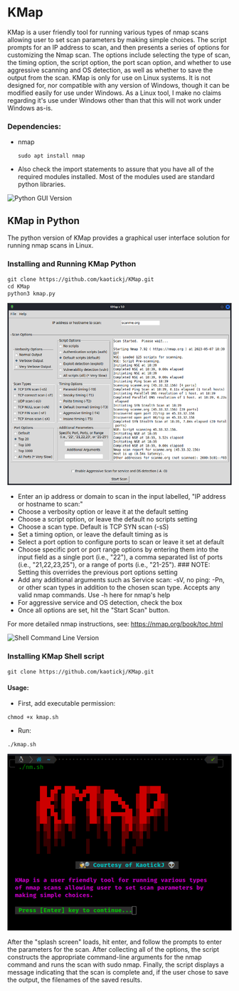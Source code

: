 # KMap
KMap is a user friendly tool for running various types of nmap scans allowing user to set scan parameters by making simple choices. The script prompts for an IP address to scan, and then presents a series of options for customizing the Nmap scan. The options include selecting the type of scan, the timing option, the script option, the port scan option, and whether to use aggressive scanning and OS detection, as well as whether to save the output from the scan. KMap is only for use on Linux systems.  It is not designed for, nor compatible with any version of Windows, though it can be modified easily for use under Windows.  As a Linux tool, I make no claims regarding it's use under Windows other than that this will not work under Windows as-is.

### Dependencies:
- nmap
    ```
    sudo apt install nmap
    ```
- Also check the import statements to assure that you have all of the required modules installed.  Most of the modules used are standard python libraries.    

![Python GUI Version](https://img.shields.io/badge/Python-GUI-green.svg)


## KMap in Python
The python version of KMap provides a graphical user interface solution for running nmap scans in Linux.

### Installing and Running KMap Python
```
git clone https://github.com/kaotickj/KMap.git
cd KMap
python3 kmap.py
```
![KMap-Python](kmap-py.png)

- Enter an ip address or domain to scan in the input labelled, "IP address or hostname to scan:"
- Choose a verbosity option or leave it at the default setting
- Choose a script option, or leave the default no scripts setting
- Choose a scan type.  Default is TCP SYN scan (-sS)
- Set a timing option, or leave the default timing as is
- Select a port option to configure ports to scan or leave it set at default
- Choose specific port or port range options by entering them into the input field as a single port (i.e., "22"), a comma separated list of ports (i.e., "21,22,23,25"), or a range of ports (i.e., "21-25"). ### NOTE: Setting this overrides the previous port options setting 
- Add any additional arguments such as Service scan: -sV, no ping: -Pn, or other scan types in addition to the chosen scan type.  Accepts any valid nmap commands.  Use -h here for nmap's help
- For aggressive service and OS detection, check the box
- Once all options are set, hit the "Start Scan" button.

For more detailed nmap instructions, see: https://nmap.org/book/toc.html

![Shell Command Line Version](https://img.shields.io/badge/Shell-CLI-red.svg)
### Installing KMap Shell script
```
git clone https://github.com/kaotickj/KMap.git
```

#### Usage:
* First, add executable permission:
 ```
 chmod +x kmap.sh
 ```
 * Run:
 ```
 ./kmap.sh
 ```
 ![KMap](kmap.png)

After the "splash screen" loads, hit enter, and follow the prompts to enter the parameters for the scan.
After collecting all of the options, the script constructs the appropriate command-line arguments for the nmap command and runs the scan with sudo nmap. Finally, the script displays a message indicating that the scan is complete and, if the user chose to save the output, the filenames of the saved results.